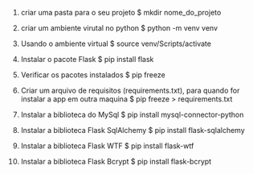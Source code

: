 
1. criar uma pasta para o seu projeto
    $ mkdir nome_do_projeto

2. criar um ambiente virutal no python
    $ python -m venv venv

3. Usando o ambiente virtual
    $ source venv/Scripts/activate

4. Instalar o pacote Flask
    $ pip install flask

5. Verificar os pacotes instalados
    $ pip freeze

6. Criar um arquivo de requisitos (requirements.txt),
    para quando for instalar a app em outra maquina
    $ pip freeze > requirements.txt

7. Instalar a biblioteca do MySql
    $ pip install mysql-connector-python

8. Instalar a biblioteca Flask SqlAlchemy
    $ pip install flask-sqlalchemy

9. Instalar a biblioteca Flask WTF
    $ pip install flask-wtf

10. Instalar a biblioteca Flask Bcrypt
    $ pip install flask-bcrypt